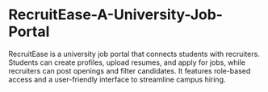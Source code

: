 # RecruitEase-A-University-Job-Portal
RecruitEase is a university job portal that connects students with recruiters. Students can create profiles, upload resumes, and apply for jobs, while recruiters can post openings and filter candidates. It features role-based access and a user-friendly interface to streamline campus hiring.
